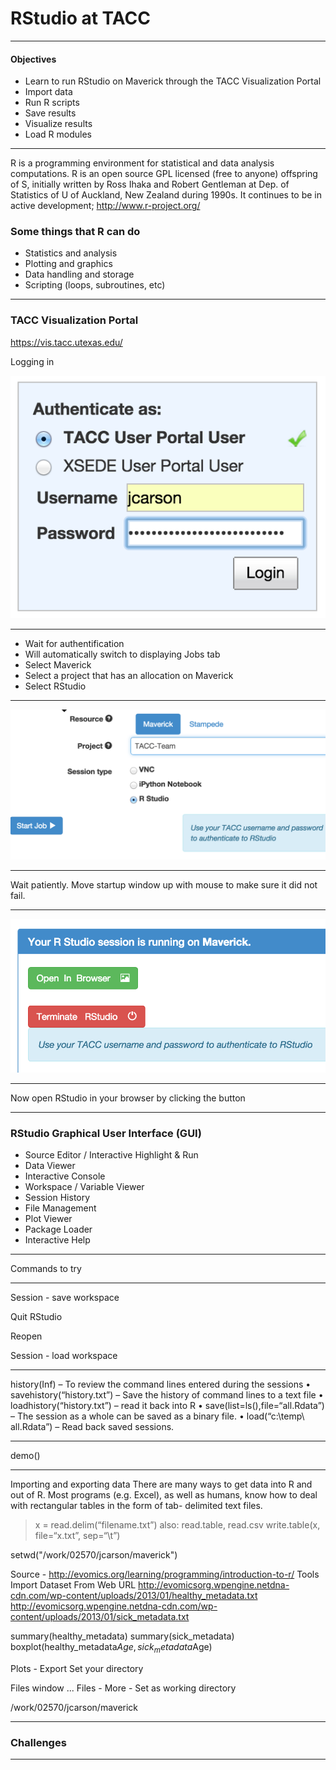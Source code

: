 RStudio at TACC
===========

---

#### Objectives
*	Learn to run RStudio on Maverick through the TACC Visualization Portal
*	Import data
*	Run R scripts
*	Save results
*	Visualize results
*	Load R modules

---

R is a programming environment for statistical and data analysis computations. R is an open source GPL licensed (free to anyone) offspring of S, initially written by Ross Ihaka and Robert Gentleman at Dep. of Statistics of U of Auckland, New Zealand during 1990s.  It continues to be in active development; http://www.r-project.org/

### Some things that R can do

* Statistics and analysis
* Plotting and graphics
* Data handling and storage
* Scripting (loops, subroutines, etc)


---

### TACC Visualization Portal

https://vis.tacc.utexas.edu/

Logging in

![](https://github.com/jamescarson3/TACCRStudio/blob/master/vis_login.png)

---

* Wait for authentification
* Will automatically switch to displaying Jobs tab
* Select Maverick
* Select a project that has an allocation on Maverick
* Select RStudio

---

![](https://github.com/jamescarson3/TACCRStudio/blob/master/vis_rstudio_startjob.png)

---

Wait patiently.  Move startup window up with mouse to make sure it did not fail.

---

![](https://github.com/jamescarson3/TACCRStudio/blob/master/vis_rstudio_running.png)

---

Now open RStudio in your browser by clicking the button

---

### RStudio Graphical User Interface (GUI)

* Source Editor / Interactive Highlight & Run
* Data Viewer
* Interactive Console
* Workspace / Variable Viewer
* Session History
* File Management
* Plot Viewer
* Package Loader
* Interactive Help

---

Commands to try




---

Session - save workspace

Quit RStudio

Reopen

Session - load workspace

----

  history(Inf)
–  To review the command lines entered during the
sessions
•  savehistory(“history.txt”)
–  Save the history of command lines to a text file
•  loadhistory(“history.txt”) –  read it back into R
•  save(list=ls(),file=“all.Rdata”)
–  The session as a whole can be saved as a binary file.
•  load(“c:\\temp\\ all.Rdata”) – Read back saved sessions.

---

demo()


---

Importing and exporting data
There are many ways to get data into R and out of R.
Most programs (e.g. Excel), as well as humans, know how to deal with rectangular tables in the form of tab- delimited text files.
> x = read.delim(“filename.txt”) also: read.table, read.csv
> write.table(x, file=“x.txt”, sep=“\t”)



setwd("/work/02570/jcarson/maverick")



Source - http://evomics.org/learning/programming/introduction-to-r/
Tools
Import Dataset
From Web URL
http://evomicsorg.wpengine.netdna-cdn.com/wp-content/uploads/2013/01/healthy_metadata.txt
http://evomicsorg.wpengine.netdna-cdn.com/wp-content/uploads/2013/01/sick_metadata.txt

summary(healthy_metadata)
summary(sick_metadata)
boxplot(healthy_metadata$Age, sick_metadata$Age)

Plots - Export
  Set your directory


Files window 
...
Files - More - Set as working directory

/work/02570/jcarson/maverick

---

### Challenges

---



